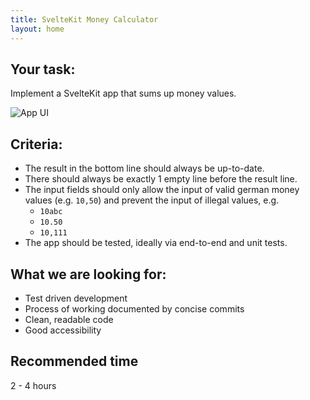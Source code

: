 ```yaml
---
title: SvelteKit Money Calculator
layout: home
---
```


## Your task:
Implement a SvelteKit app that sums up money values. 

![App UI](https://user-images.githubusercontent.com/71108/196458420-789d1bb0-12b1-46ab-8bd0-ed2e7123e62c.png)

## Criteria:
* The result in the bottom line should always be up-to-date.
* There should always be exactly 1 empty line before the result line.
* The input fields should only allow the input of valid german money values (e.g. `10,50`) and prevent the input of illegal values, e.g.
  * `10abc`
  * `10.50`
  * `10,111`
* The app should be tested, ideally via end-to-end and unit tests.

## What we are looking for:
* Test driven development
* Process of working documented by concise commits
* Clean, readable code
* Good accessibility
  
## Recommended time
2 - 4 hours

